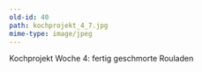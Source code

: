 ```yaml
---
old-id: 40
path: kochprojekt_4_7.jpg
mime-type: image/jpeg
---
```

Kochprojekt Woche 4:
fertig geschmorte Rouladen
